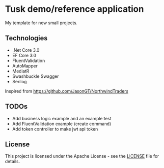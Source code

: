 # Tusk demo/reference application

My template for new small projects.

## Technologies

  * .Net Core 3.0
  * EF Core 3.0
  * FluentValidation
  * AutoMapper
  * MediatR
  * Swashbuckle Swagger
  * Serilog

Inspired from https://github.com/JasonGT/NorthwindTraders


## TODOs

  * Add business logic example and an example test
  * Add FluentValidation example (create command)
  * Add token controller to make jwt api token
  

## License

This project is licensed under the Apache License - see the [LICENSE](https://github.com/FJuette/tusk-ms/blob/master/LICENSE) file for details.
